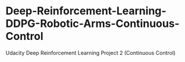 # Deep-Reinforcement-Learning-DDPG-Robotic-Arms-Continuous-Control
Udacity Deep Reinforcement Learning Project 2 (Continuous Control)
